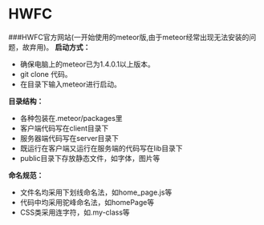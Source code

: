 # HWFC
###HWFC官方网站(一开始使用的meteor版,由于meteor经常出现无法安装的问题，故弃用)。
**启动方式：**    
*  确保电脑上的meteor已为1.4.0.1以上版本。    
*  git clone 代码。     
*  在目录下输入meteor进行启动。   
   
**目录结构：**
*  各种包装在.meteor/packages里
*  客户端代码写在client目录下
*  服务器端代码写在server目录下
*  既运行在客户端又运行在服务端的代码写在lib目录下
*  public目录下存放静态文件，如字体，图片等

**命名规范：**
*  文件名均采用下划线命名法，如home_page.js等
*  代码中均采用驼峰命名法，如homePage等
*  CSS类采用连字符，如.my-class等
